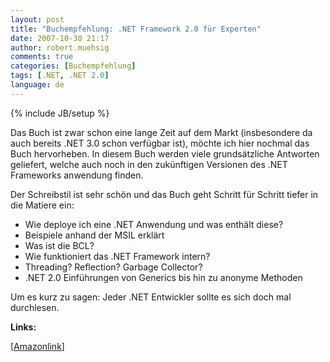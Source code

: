 ```yaml
---
layout: post
title: "Buchempfehlung: .NET Framework 2.0 für Experten"
date: 2007-10-30 21:17
author: robert.muehsig
comments: true
categories: [Buchempfehlung]
tags: [.NET, .NET 2.0]
language: de
---
```

{% include JB/setup %}
<script charset="utf-8" type="text/javascript" src="http://ws.amazon.de/widgets/q?ServiceVersion=20070822&amp;MarketPlace=DE&amp;ID=V20070822/DE/meinkleinerbl-21/8001/1f689118-3480-489d-ae6d-869205fb5f6a">   </script><noscript></noscript>

Das Buch ist zwar schon eine lange Zeit auf dem Markt (insbesondere da auch bereits .NET 3.0 schon verfügbar ist), möchte ich hier nochmal das Buch hervorheben.
In diesem Buch werden viele grundsätzliche Antworten geliefert, welche auch noch in den zukünftigen Versionen des .NET Frameworks anwendung finden.

Der Schreibstil ist sehr schön und das Buch geht Schritt für Schritt tiefer in die Matiere ein:

- Wie deploye ich eine .NET Anwendung und was enthält diese?
- Beispiele anhand der MSIL erklärt
- Was ist die BCL?
- Wie funktioniert das .NET Framework intern?
- Threading? Reflection? Garbage Collector? 
- .NET 2.0 Einführungen von Generics bis hin zu anonyme Methoden 

Um es kurz zu sagen: Jeder .NET Entwickler sollte es sich doch mal durchlesen.

<strong>Links:</strong>

[<a href="http://www.amazon.de/dp/3860639846?&amp;camp=2474&amp;creative=8998&amp;linkCode=wey&amp;tag=meinkleinerbl-21">Amazonlink</a>]
